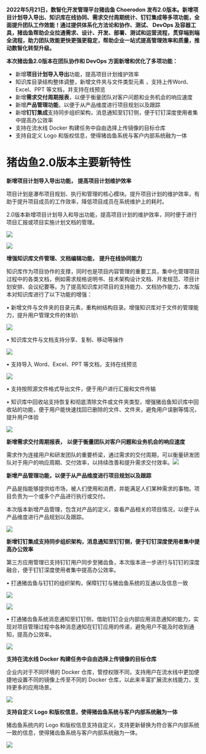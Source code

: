**2022年5月21日，数智化开发管理平台猪齿鱼 Choerodon 发布2.0版本。新增项目计划导入导出、知识库在线协同、需求交付周期统计、钉钉集成等多项功能，全面提升团队工作效能！通过提供体系化方法论和协作、测试、 DevOps 及容器工具，猪齿鱼帮助企业拉通需求、设计、开发、部署、测试和运营流程，贯穿端到端全流程，助力团队效能更快更强更稳定，帮助企业一站式提高管理效率和质量，推动数智化转型升级。**


**本次猪齿鱼2.0版本在团队协作和 DevOps 方面新增和优化了多项功能：**


-   新增**项目计划导入导出**功能，提高项目计划维护效率
-   知识库目录结构整体调整，新增文件夹与文件类型元素 ，支持上传Word、Excel、PPT 等文档，并支持在线预览
-   新增**需求交付周期报表**，以便于衡量团队对客户问题和业务机会的响应速度
-   新增**产品管理功能**，以便于从产品维度进行项目规划以及跟踪
-   新增**钉钉集成**支持同步组织架构，消息通知至钉钉侧，便于钉钉深度使用者集中提高办公效率
-   支持在流水线 Docker 构建任务中自由选择上传镜像的目标仓库
-   支持自定义 Logo 和版权信息，使得猪齿鱼系统与客户内部系统融为一体

# 猪齿鱼2.0版本主要新特性

**新增项目计划导入导出功能，** **提高项目计划维护效率**


项目计划是瀑布项目规划、执行和管理的核心模块。提升项目计划的维护效率，有助于提升项目成员的工作效率，降低项目成员在系统维护上的耗时。


2.0版本新增项目计划导入和导出功能，提高项目计划的维护效率，同时便于进行项目汇报或项目实施计划文档的管理。

![](https://p3-juejin.byteimg.com/tos-cn-i-k3u1fbpfcp/a97dd8cd507045bd9149d1e486671651~tplv-k3u1fbpfcp-zoom-1.image)


![](https://p3-juejin.byteimg.com/tos-cn-i-k3u1fbpfcp/258f810f45d443519a1d1e4146c638a8~tplv-k3u1fbpfcp-zoom-1.image)


**增强知识库文件管理、文档编辑功能，** **提升在线协同能力**


知识库作为项目协作的支撑，同时也是项目内容管理的重要工具，集中化管理项目过程中的各类文档，例如需求规格说明书、技术架构设计文档、开发规范、项目计划安排、会议纪要等。为了提高知识库对项目的支持能力、文档协作能力，本次版本对知识库进行了以下功能的增强：


• 新增文件与文件夹的目录元素，重构树结构目录。增强知识库对于文件的管理能力，提升用户管理文件的体验\


![](https://p3-juejin.byteimg.com/tos-cn-i-k3u1fbpfcp/15132a1bf0a147709dd2f38432b5daa7~tplv-k3u1fbpfcp-zoom-1.image)


• 知识库文件与文档支持分享、复制、移动等操作


![](https://p3-juejin.byteimg.com/tos-cn-i-k3u1fbpfcp/78540594df864e1185771a58b11f8eea~tplv-k3u1fbpfcp-zoom-1.image)


• 支持导入 Word、Excel、PPT 等文档，支持在线预览


![](https://p3-juejin.byteimg.com/tos-cn-i-k3u1fbpfcp/bea312631d6a49629549b4eeae894c63~tplv-k3u1fbpfcp-zoom-1.image)


• 支持按照源文件格式导出文件，便于用户进行汇报和文件传输

• 知识库中回收站支持恢复和彻底清除文件或文件夹类型，增强猪齿鱼知识库中回收站的功能，便于用户能快速找回已删除的文件、文件夹，避免用户误删等情况，提升用户体验

![](https://p3-juejin.byteimg.com/tos-cn-i-k3u1fbpfcp/e5e5775b40dd4814b6c51c92c5ea3d9d~tplv-k3u1fbpfcp-zoom-1.image)


**新增需求交付周期报表，** **以便于衡量团队对客户问题和业务机会的响应速度**


需求作为连接用户和研发团队的重要桥梁，通过需求的交付周期，可以衡量研发团队对于用户的响应周期、交付效率，以持续改善和提升需求交付效率。![](https://p3-juejin.byteimg.com/tos-cn-i-k3u1fbpfcp/b8b54cd2ca4f415787012393ce456632~tplv-k3u1fbpfcp-zoom-1.image)


**新增产品管理功能，以便于从产品维度进行项目规划以及跟踪**


产品是指能够提供给市场，被人们使用和消费，并能满足人们某种需求的事物。项目负责为一个或多个产品进行执行或交付。


本次版本新增产品管理，包含对产品的定义，查看产品相关的项目情况，以便于从产品维度进行产品规划以及跟踪。

![](https://p3-juejin.byteimg.com/tos-cn-i-k3u1fbpfcp/3f1924a463f44121a2d0a6d65c946ada~tplv-k3u1fbpfcp-zoom-1.image)


**新增钉钉集成支持同步组织架构，消息通知至钉钉侧，便于钉钉深度使用者集中提高办公效率**


第三方应用管理已支持钉钉用户同步至猪齿鱼，本次版本进一步进行与钉钉的深度融合，便于钉钉深度使用者集中提高办公效率。


• 打通猪齿鱼与钉钉的组织架构，保障钉钉与猪齿鱼系统的互通以及信息一致


![](https://p3-juejin.byteimg.com/tos-cn-i-k3u1fbpfcp/5287db44c1a141bc95a79b062fc39e85~tplv-k3u1fbpfcp-zoom-1.image)


![](https://p3-juejin.byteimg.com/tos-cn-i-k3u1fbpfcp/7529c04556c84cfd96da6595e9fc8d08~tplv-k3u1fbpfcp-zoom-1.image)


• 打通猪齿鱼系统消息通知至钉钉侧，借助钉钉企业内部应用消息通知的能力，实现对项目管理过程中各种消息通知在钉钉应用的传递，避免用户不能及时收到通知，提高办公效率。


![](https://p3-juejin.byteimg.com/tos-cn-i-k3u1fbpfcp/07eec9ab1a3a4f18885a3218f6275328~tplv-k3u1fbpfcp-zoom-1.image)


**支持在流水线 Docker 构建任务中自由选择上传镜像的目标仓库**


企业内对于不同环境的 Docker 仓库，管控权限不同，支持用户在流水线中更加便捷地设置不同的镜像上传至不同的 Docker 仓库，以此来丰富扩展流水线能力，支持更多的应用场景。


![](https://p3-juejin.byteimg.com/tos-cn-i-k3u1fbpfcp/46ee9142a5ea4415931ffdaf7edbc62e~tplv-k3u1fbpfcp-zoom-1.image)


**支持自定义 Logo 和版权信息，使得猪齿鱼系统与客户内部系统融为一体**


猪齿鱼系统内的 Logo 和版权信息支持自定义，支持更新替换为符合客户内部系统一致的信息，使得猪齿鱼系统与客户内部系统融为一体。


![](https://p3-juejin.byteimg.com/tos-cn-i-k3u1fbpfcp/f8b26ab811d540f8b1f0f6304a651d69~tplv-k3u1fbpfcp-zoom-1.image)

